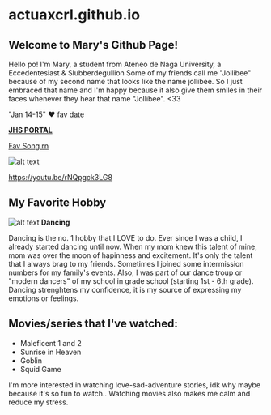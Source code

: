 # actuaxcrl.github.io
## Welcome to Mary's Github Page! 
Hello po! I'm Mary, a student from Ateneo de Naga University, a Eccedentesiast & Slubberdegullion
Some of my friends call me "Jollibee" because of my second name that looks like the name jollibee. So I just embraced that name and I'm happy because it also give them smiles in their faces whenever they hear that name "Jollibee". <33

"Jan 14-15" :heart: fav date


**[JHS PORTAL](https://jhsportal.adnu.edu.ph/)**


[Fav Song rn](https://youtu.be/Yb0ZGvccOAY)

![alt text](https://i.scdn.co/image/ab67616d00001e02f86b8fb3fd8592686ce8401e)

https://youtu.be/rNQpgck3LG8

## My Favorite Hobby
![alt text](https://www.sanjac.edu/sites/default/files/styles/1440x540/public/media-images/2020-05/Dance_performance_class_banner.jpg?h=9aa1cd1b&itok=eyzLMHkZ)
**Dancing**

Dancing is the no. 1 hobby that I LOVE to do. Ever since I was a child, I already started dancing until now. When my mom knew this talent of mine, mom was over the moon of hapinness and excitement. It's only the talent that I always brag to my friends. Sometimes I joined some intermission numbers for my family's events. Also, I was part of our dance troup or "modern dancers" of my school in grade school (starting 1st - 6th grade). Dancing strenghtens my confidence, it is my source of expressing my emotions or feelings.

## Movies/series that I've watched:
- Maleficent 1 and 2
- Sunrise in Heaven
- Goblin
- Squid Game

I'm more interested in watching love-sad-adventure stories, idk why maybe because it's so fun to watch.. Watching movies also makes me calm and reduce my stress. 
